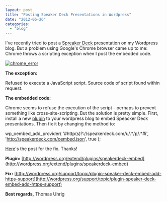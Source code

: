 ```yaml
---
layout: post
title: "Posting Speaker Deck Presentations in Wordpress"
date: "2012-06-26"
categories:
  - "blog"
---
```


I've recently tried to post a [Spreaker Deck](https://speakerdeck.com/) presentation on my Wordpress blog. But a problem using Google's Chrome browser came up to me: Chrome throws a scripting exception when I post the embedded code.

[![](images/chrome_error.png "chrome_error")](http://tuhrig.de/wp-content/uploads/chrome_error.png)

**The exception:**

Refused to execute a JavaScript script. Source code of script found within request.

**The embedded code:**

<script async class="speakerdeck-embed" data-id="4fe79de5558e2d00220135d9" data-ratio="1.3333333333333333" src="//speakerdeck.com/assets/embed.js"></script>

Chrome seems to refuse the execution of the script - perhaps to prevent something like cross-site-scripting. But the solution is pretty simple. First, install a new [plugin](http://wordpress.org/extend/plugins/speakerdeck-embed) to your wordpress blog to embed Speacker Deck presentations. Then fix it by changing the method to:

wp\_oembed\_add\_provider(
    '#http(s)?://speakerdeck.com/u/.\*/p/.\*#i', 
    'http://speakerdeck.com/oembed.json', 
    true 
);

[Here](http://wordpress.org/support/topic/plugin-speaker-deck-embed-add-https-support)'s the post for the fix. Thanks!

**Plugin:** [http://wordpress.org/extend/plugins/speakerdeck-embed](http://wordpress.org/extend/plugins/speakerdeck-embed)

**Fix:** [http://wordpress.org/support/topic/plugin-speaker-deck-embed-add-https-support](http://wordpress.org/support/topic/plugin-speaker-deck-embed-add-https-support)

**Best regards,** Thomas Uhrig
